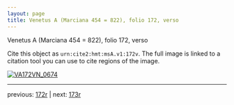 ```yaml
---
layout: page
title: Venetus A (Marciana 454 = 822), folio 172, verso
---
```


Venetus A (Marciana 454 = 822), folio 172, verso

Cite this object as `urn:cite2:hmt:msA.v1:172v`.  The full image is linked to a citation tool you can use to cite regions of the image.

[![VA172VN_0674](http://www.homermultitext.org/iipsrv?IIIF=/project/homer/pyramidal/deepzoom/hmt/vaimg/2017a/VA172VN_0674.tif/full/800,/0/default.jpg)](http://www.homermultitext.org/ict2/?urn=urn:cite2:hmt:vaimg.2017a:VA172VN_0674) 

---

previous:  [172r](../172r/) | next: [173r](../173r/)